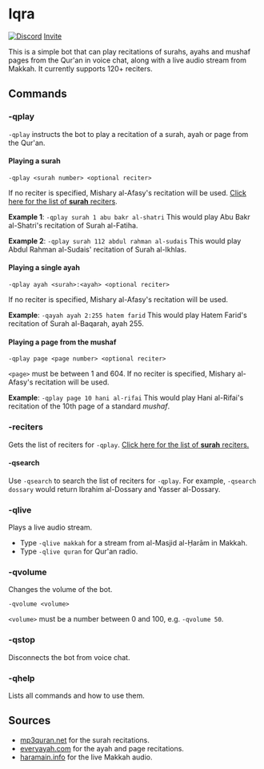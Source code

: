 


# Iqra

[![Discord](https://img.shields.io/discord/610613297452023837?label=Support%20Server)](https://discord.gg/Ud3MHJR) 
[Invite](https://discordapp.com/oauth2/authorize?client_id=706134327200841870&scope=bot&permissions=1068032)

This is a simple bot that can play recitations of surahs, ayahs and mushaf pages from the Qur'an in voice chat, along with a live audio stream from Makkah. It currently supports 120+ reciters.

## Commands

### -qplay
`-qplay`  instructs the bot to play a recitation of a surah, ayah or page from the Qur'an. 
#### Playing a surah
```
-qplay <surah number> <optional reciter>
```
If no reciter is specified, Mishary al-Afasy's recitation will be used. 
[Click here for the list of **surah** reciters](https://github.com/galacticwarrior9/QuranBot/blob/master/Reciters.md).

**Example 1**: `-qplay surah 1 abu bakr al-shatri`
This would play Abu Bakr al-Shatri's recitation of Surah al-Fatiha.

**Example 2**: `-qplay surah 112 abdul rahman al-sudais`
This would play Abdul Rahman al-Sudais' recitation of Surah al-Ikhlas. 

#### Playing a single ayah
```
-qplay ayah <surah>:<ayah> <optional reciter>
```
If no reciter is specified, Mishary al-Afasy's recitation will be used.

**Example**: `-qayah ayah 2:255 hatem farid`
This would play Hatem Farid's recitation of Surah al-Baqarah, ayah 255.

#### Playing a page from the mushaf

```
-qplay page <page number> <optional reciter>
```
`<page>` must be between 1 and 604.
If no reciter is specified, Mishary al-Afasy's recitation will be used.

**Example**: `-qplay page 10 hani al-rifai`
This would play Hani al-Rifai's recitation of the 10th page of a standard *mushaf*.

### -reciters
Gets the list of reciters for `-qplay`.
[Click here for the list of **surah** reciters.](https://github.com/galacticwarrior9/QuranBot/blob/master/Reciters.md)
#### -qsearch
Use 	`-qsearch` to search the list of reciters for `-qplay`. For example, `-qsearch dossary` would return Ibrahim al-Dossary and Yasser al-Dossary.

### -qlive
Plays a live audio stream.

 - Type `-qlive makkah` for a stream from al-Masjid al-Ḥarām in Makkah.
-    Type `-qlive quran` for Qur'an radio.

### -qvolume
Changes the volume of the bot. 
```
-qvolume <volume>
```
`<volume>` must be a number between 0 and 100, e.g. `-qvolume 50`.

### -qstop
Disconnects the bot from voice chat.

### -qhelp
Lists all commands and how to use them. 

## Sources

 - [mp3quran.net](http://mp3quran.net/) for the surah recitations.
 -  [everyayah.com](https://everyayah.com/) for the ayah and page recitations.
 - [haramain.info](http://www.haramain.info/) for the live Makkah audio.
